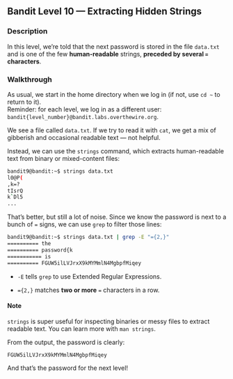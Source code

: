 ## Bandit Level 10 — Extracting Hidden Strings

### Description

In this level, we’re told that the next password is stored in the file `data.txt` and is one of the few **human-readable** strings, **preceded by several `=` characters**.

### Walkthrough

As usual, we start in the home directory when we log in (if not, use `cd ~` to return to it).  
Reminder: for each level, we log in as a different user:  
`bandit{level_number}@bandit.labs.overthewire.org`.

We see a file called `data.txt`. If we try to read it with `cat`, we get a mix of gibberish and occasional readable text — not helpful.

Instead, we can use the `strings` command, which extracts human-readable text from binary or mixed-content files:

```bash
bandit9@bandit:~$ strings data.txt
l0@P(
,k=?
tIsrQ
k`Dl5
...
```

That’s better, but still a lot of noise. Since we know the password is next to a bunch of `=` signs, we can use `grep` to filter those lines:

```bash
bandit9@bandit:~$ strings data.txt | grep -E "={2,}"
========== the
========== password{k
=========== is
========== FGUW5ilLVJrxX9kMYMmlN4MgbpfMiqey
```

-   `-E` tells `grep` to use Extended Regular Expressions.
    
-   `={2,}` matches **two or more** `=` characters in a row.
    

#### Note

`strings` is super useful for inspecting binaries or messy files to extract readable text. You can learn more with `man strings`.

From the output, the password is clearly:

```
FGUW5ilLVJrxX9kMYMmlN4MgbpfMiqey
```

And that’s the password for the next level!